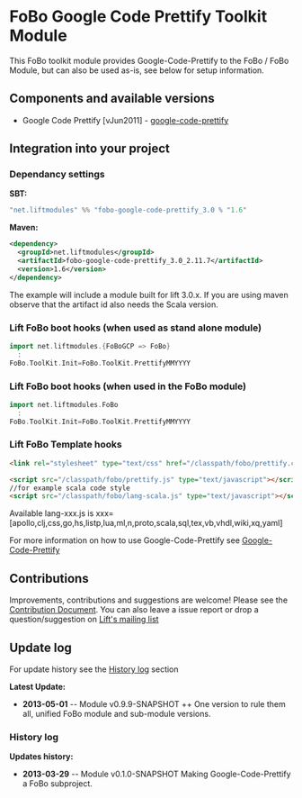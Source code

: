 # FoBo Google Code Prettify Toolkit Module

This FoBo toolkit module provides Google-Code-Prettify to the FoBo / FoBo Module, 
but can also be used as-is, see below for setup information. 

## Components and available versions 

- Google Code Prettify [vJun2011] - [google-code-prettify](http://code.google.com/p/google-code-prettify/)

## Integration into your project 

### Dependancy settings

**SBT:**
```scala
"net.liftmodules" %% "fobo-google-code-prettify_3.0 % "1.6"
```
**Maven:**
```xml      
<dependency>
  <groupId>net.liftmodules</groupId>
  <artifactId>fobo-google-code-prettify_3.0_2.11.7</artifactId>
  <version>1.6</version>
</dependency>
```
The example will include a module built for lift 3.0.x. 
If you are using maven observe that the artifact id also needs the Scala version.

### Lift FoBo boot hooks (when used as stand alone module)
```scala
import net.liftmodules.{FoBoGCP => FoBo}
  :
FoBo.ToolKit.Init=FoBo.ToolKit.PrettifyMMYYYY 
```
### Lift FoBo boot hooks (when used in the FoBo module)
```scala
import net.liftmodules.FoBo 
  :
FoBo.ToolKit.Init=FoBo.ToolKit.PrettifyMMYYYY 
```    
### Lift FoBo Template hooks
```html
<link rel="stylesheet" type="text/css" href="/classpath/fobo/prettify.css">

<script src="/classpath/fobo/prettify.js" type="text/javascript"></script>
//for example scala code style 
<script src="/classpath/fobo/lang-scala.js" type="text/javascript"></script>
```
Available lang-xxx.js is xxx=[apollo,clj,css,go,hs,listp,lua,ml,n,proto,scala,sql,tex,vb,vhdl,wiki,xq,yaml]

For more information on how to use Google-Code-Prettify see [Google-Code-Prettify](http://code.google.com/p/google-code-prettify/)

## Contributions

Improvements, contributions and suggestions are welcome! Please see the [Contribution Document](https://github.com/karma4u101/FoBo/blob/master/CONTRIBUTING.md). You can also leave a issue report or drop a question/suggestion on [Lift's mailing list](http://groups.google.com/group/liftweb/) 

## Update log

For update history see the [History log](https://github.com/karma4u101/FoBo/tree/master/Foundation#history-log) section

**Latest Update:**
- **2013-05-01** -- Module v0.9.9-SNAPSHOT ++ One version to rule them all, unified FoBo module and sub-module versions.

### History log

**Updates history:**
- **2013-03-29** -- Module v0.1.0-SNAPSHOT Making Google-Code-Prettify a FoBo subproject.



